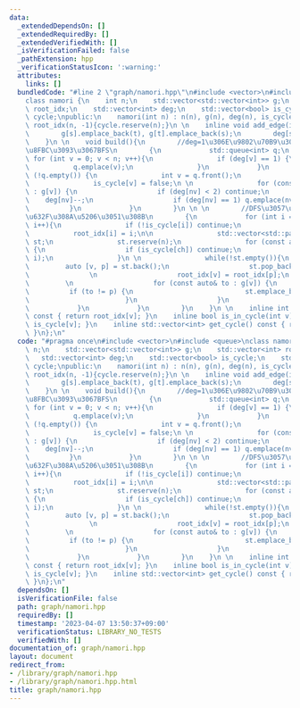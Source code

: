 ```yaml
---
data:
  _extendedDependsOn: []
  _extendedRequiredBy: []
  _extendedVerifiedWith: []
  _isVerificationFailed: false
  _pathExtension: hpp
  _verificationStatusIcon: ':warning:'
  attributes:
    links: []
  bundledCode: "#line 2 \"graph/namori.hpp\"\n#include <vector>\n#include <queue>\n\
    class namori {\n    int n;\n    std::vector<std::vector<int>> g;\n    std::vector<int>\
    \ root_idx;\n    std::vector<int> deg;\n    std::vector<bool> is_cycle;\n    std::vector<int>\
    \ cycle;\npublic:\n    namori(int n) : n(n), g(n), deg(n), is_cycle(n, true),\
    \ root_idx(n, -1){cycle.reserve(n);}\n \n    inline void add_edge(int s,int t){\n\
    \        g[s].emplace_back(t), g[t].emplace_back(s);\n        deg[s]++, deg[t]++;\n\
    \    }\n \n    void build(){\n        //deg=1\u306E\u9802\u70B9\u3092\u7A81\u3063\
    \u8FBC\u3093\u3067BFS\n        {\n            std::queue<int> q;\n           \
    \ for (int v = 0; v < n; v++){\n                if (deg[v] == 1) {\n         \
    \           q.emplace(v);\n                }\n            }\n            while\
    \ (!q.empty()) {\n                int v = q.front();\n                q.pop();\n\
    \                is_cycle[v] = false;\n \n                for (const auto& nv\
    \ : g[v]) {\n                    if (deg[nv] < 2) continue;\n                \
    \    deg[nv]--;\n                    if (deg[nv] == 1) q.emplace(nv);\n      \
    \          }\n            }\n        }\n \n \n        //DFS\u3057\u3066ID\u3092\
    \u632F\u308A\u5206\u3051\u308B\n        {\n            for (int i = 0; i < n;\
    \ i++){\n                if (!is_cycle[i]) continue;\n                \n     \
    \           root_idx[i] = i;\n\n                std::vector<std::pair<int, int>>\
    \ st;\n                st.reserve(n);\n                for (const auto& ch : g[i])\
    \ {\n                    if (is_cycle[ch]) continue;\n                    st.emplace_back(ch,\
    \ i);\n                }\n \n                while(!st.empty()){\n           \
    \         auto [v, p] = st.back();\n                    st.pop_back();\n     \
    \               \n                    root_idx[v] = root_idx[p];\n           \
    \         \n                    for (const auto& to : g[v]) {\n              \
    \          if (to != p) {\n                            st.emplace_back(to, v);\n\
    \                        }\n                    }\n                    \n    \
    \            }\n            }\n        }\n    }\n \n    inline int root(int v)\
    \ const { return root_idx[v]; }\n    inline bool is_in_cycle(int v) const { return\
    \ is_cycle[v]; }\n    inline std::vector<int> get_cycle() const { return cycle;\
    \ }\n};\n"
  code: "#pragma once\n#include <vector>\n#include <queue>\nclass namori {\n    int\
    \ n;\n    std::vector<std::vector<int>> g;\n    std::vector<int> root_idx;\n \
    \   std::vector<int> deg;\n    std::vector<bool> is_cycle;\n    std::vector<int>\
    \ cycle;\npublic:\n    namori(int n) : n(n), g(n), deg(n), is_cycle(n, true),\
    \ root_idx(n, -1){cycle.reserve(n);}\n \n    inline void add_edge(int s,int t){\n\
    \        g[s].emplace_back(t), g[t].emplace_back(s);\n        deg[s]++, deg[t]++;\n\
    \    }\n \n    void build(){\n        //deg=1\u306E\u9802\u70B9\u3092\u7A81\u3063\
    \u8FBC\u3093\u3067BFS\n        {\n            std::queue<int> q;\n           \
    \ for (int v = 0; v < n; v++){\n                if (deg[v] == 1) {\n         \
    \           q.emplace(v);\n                }\n            }\n            while\
    \ (!q.empty()) {\n                int v = q.front();\n                q.pop();\n\
    \                is_cycle[v] = false;\n \n                for (const auto& nv\
    \ : g[v]) {\n                    if (deg[nv] < 2) continue;\n                \
    \    deg[nv]--;\n                    if (deg[nv] == 1) q.emplace(nv);\n      \
    \          }\n            }\n        }\n \n \n        //DFS\u3057\u3066ID\u3092\
    \u632F\u308A\u5206\u3051\u308B\n        {\n            for (int i = 0; i < n;\
    \ i++){\n                if (!is_cycle[i]) continue;\n                \n     \
    \           root_idx[i] = i;\n\n                std::vector<std::pair<int, int>>\
    \ st;\n                st.reserve(n);\n                for (const auto& ch : g[i])\
    \ {\n                    if (is_cycle[ch]) continue;\n                    st.emplace_back(ch,\
    \ i);\n                }\n \n                while(!st.empty()){\n           \
    \         auto [v, p] = st.back();\n                    st.pop_back();\n     \
    \               \n                    root_idx[v] = root_idx[p];\n           \
    \         \n                    for (const auto& to : g[v]) {\n              \
    \          if (to != p) {\n                            st.emplace_back(to, v);\n\
    \                        }\n                    }\n                    \n    \
    \            }\n            }\n        }\n    }\n \n    inline int root(int v)\
    \ const { return root_idx[v]; }\n    inline bool is_in_cycle(int v) const { return\
    \ is_cycle[v]; }\n    inline std::vector<int> get_cycle() const { return cycle;\
    \ }\n};\n"
  dependsOn: []
  isVerificationFile: false
  path: graph/namori.hpp
  requiredBy: []
  timestamp: '2023-04-07 13:50:37+09:00'
  verificationStatus: LIBRARY_NO_TESTS
  verifiedWith: []
documentation_of: graph/namori.hpp
layout: document
redirect_from:
- /library/graph/namori.hpp
- /library/graph/namori.hpp.html
title: graph/namori.hpp
---
```

